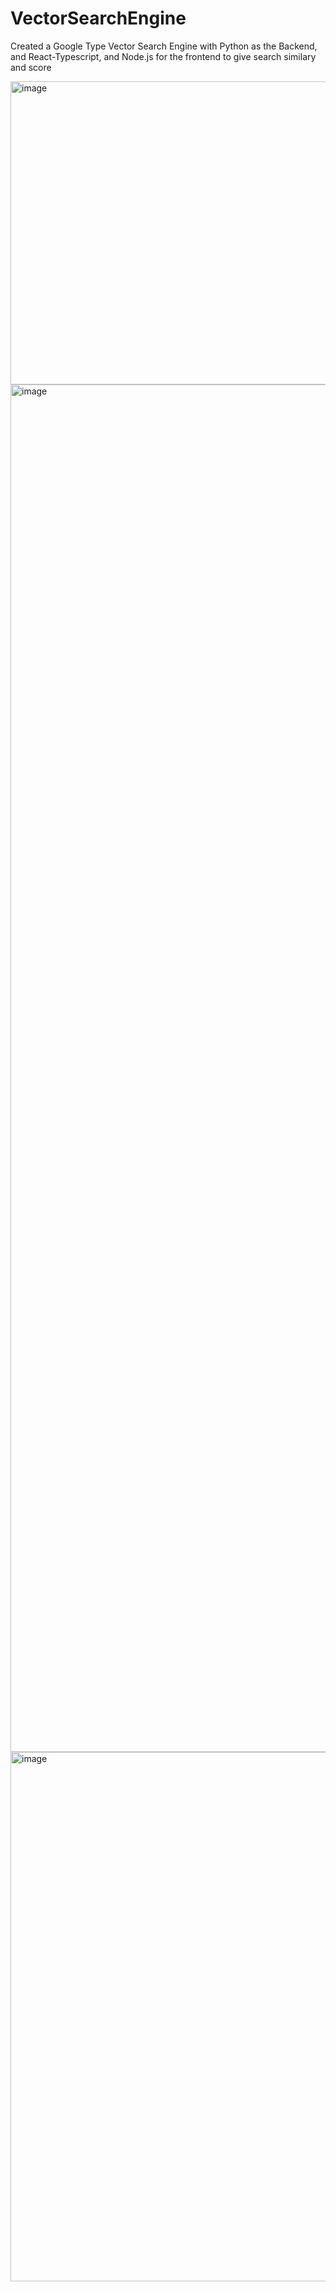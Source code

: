 # VectorSearchEngine
Created a Google Type Vector Search Engine with Python as the Backend, and React-Typescript, and Node.js for the frontend to give search similary and score

<img width="736" height="485" alt="image" src="https://github.com/user-attachments/assets/3044259a-ebdd-4f02-9cfa-79f33248fd64" />

<img width="1558" height="2188" alt="image" src="https://github.com/user-attachments/assets/61a4208f-6994-4de7-ac8b-9e157276aed4" />

<img width="1414" height="847" alt="image" src="https://github.com/user-attachments/assets/7bd158d1-c250-4efd-a79f-55c3c7218742" />

